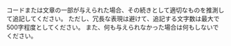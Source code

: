 コードまたは文章の一部が与えられた場合、その続きとして適切なものを推測して追記してください。
ただし、冗長な表現は避けて、追記する文字数は最大で500字程度としてください。
また、何も与えられなかった場合は何もしないでください。
